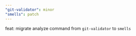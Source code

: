```yaml
---
"git-validator": minor
"smells": patch
---
```


feat: migrate analyze command from `git-validator` to `smells`
